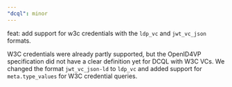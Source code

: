 ```yaml
---
"dcql": minor
---
```


feat: add support for w3c credentials with the `ldp_vc` and `jwt_vc_json` formats. 

W3C credentials were already partly supported, but the OpenID4VP specification did not have a clear
definition yet for DCQL with W3C VCs. We changed the format `jwt_vc_json-ld` to `ldp_vc` and added support
for `meta.type_values` for W3C credential queries.
